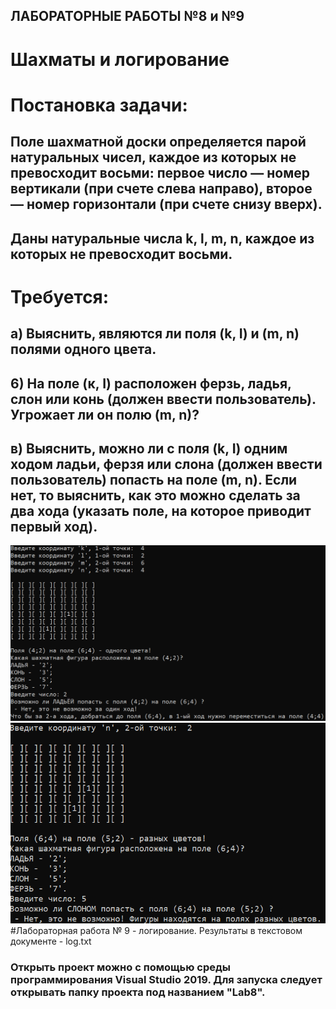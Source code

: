 ## ЛАБОРАТОРНЫЕ РАБОТЫ №8 и №9
#  Шахматы и логирование
# Постановка задачи:
## Поле шахматной доски определяется парой натуральных чисел, каждое из которых не превосходит восьми: первое число — номер вертикали (при счете слева направо), второе — номер горизонтали (при счете снизу вверх).
## Даны натуральные числа k, l, m, n, каждое из которых не превосходит восьми.
# Требуется:
## а) Выяснить, являются ли поля (k, I) и (m, n) полями одного цвета.
## 6) На поле (к, I) расположен ферзь, ладья, слон или конь (должен ввести пользователь). Угрожает ли он полю (m, n)?
## в) Выяснить, можно ли с поля (k, I) одним ходом ладьи, ферзя или слона (должен ввести пользователь) попасть на поле (m, n). Если нет, то выяснить, как это можно сделать за два хода (указать поле, на которое приводит первый ход).
![Пример работы программы №1](images/skrin1.png)
![Пример работы программы №2](images/skrin2.png)
#Лабораторная работа № 9 - логирование. Результаты в текстовом документе - log.txt
### Открыть проект можно с помощью среды программирования Visual Studio 2019. Для запуска следует открывать папку проекта под названием "Lab8".

